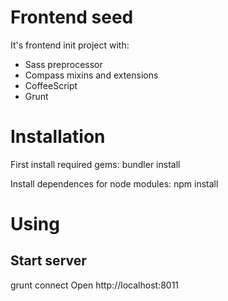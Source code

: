 # Frontend seed
It's frontend init project with:
 * Sass preprocessor
 * Compass mixins and extensions
 * CoffeeScript
 * Grunt

# Installation
First install required gems:
bundler install

Install dependences for node modules:
npm install

# Using

## Start server
grunt connect
Open http://localhost:8011

